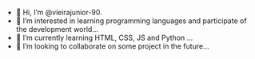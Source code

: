 - 👋 Hi, I’m @vieirajunior-90. 
- 👀 I’m interested in learning programming languages and participate of the development world...
- 🌱 I’m currently learning HTML, CSS, JS and Python ...
- 💞️ I’m looking to collaborate on some project in the future...

<!---
vieirajunior-90/vieirajunior-90 is a ✨ special ✨ repository because its `README.md` (this file) appears on your GitHub profile.
You can click the Preview link to take a look at your changes.
--->
